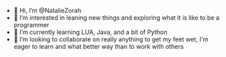- 👋 Hi, I’m @NatalieZorah
- 👀 I’m interested in leaning new things and exploring what it is like to be a programmer
- 🌱 I’m currently learning LUA, Java, and a bit of Python
- 💞️ I’m looking to collaborate on really anything to get my feet wet, I'm eager to learn and what better way than to work with others

<!---
NatalieZorah/NatalieZorah is a ✨ special ✨ repository because its `README.md` (this file) appears on your GitHub profile.
You can click the Preview link to take a look at your changes.
--->
